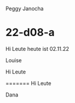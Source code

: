 Peggy Janocha
# 22-d08-a

Hi Leute heute ist 02.11.22



Louise 

Hi Leute 

=======
Hi Leute

Dana
